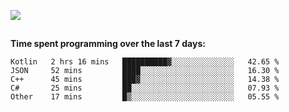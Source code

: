 [![](https://img.shields.io/badge/discord-jonatsp%234844-7289DA?logo=discord)](https://discord.com/users/239510668687048717)

##
**Time spent programming over the last 7 days:**
<!--START_SECTION:waka-->
```text
Kotlin   2 hrs 16 mins   ██████████▓░░░░░░░░░░░░░░   42.65 % 
JSON     52 mins         ████░░░░░░░░░░░░░░░░░░░░░   16.30 % 
C++      45 mins         ███▓░░░░░░░░░░░░░░░░░░░░░   14.38 % 
C#       25 mins         ██░░░░░░░░░░░░░░░░░░░░░░░   07.93 % 
Other    17 mins         █▒░░░░░░░░░░░░░░░░░░░░░░░   05.55 % 
```
<!--END_SECTION:waka-->
##
